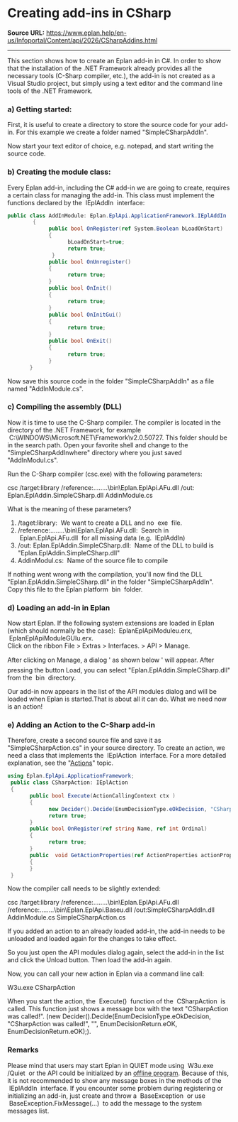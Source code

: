 # Creating add-ins in CSharp

**Source URL:** https://www.eplan.help/en-us/Infoportal/Content/api/2026/CSharpAddins.html

---

This section shows how to create an Eplan add-in in C#. In order to show that the installation of the .NET Framework already provides all the necessary tools (C-Sharp compiler, etc.), the add-in is not created as a Visual Studio project, but simply using a text editor and the command line tools of the .NET Framework.

### a) Getting started:

First, it is useful to create a directory to store the source code for your add-in. For this example we create a folder named "SimpleCSharpAddIn".

Now start your text editor of choice, e.g. notepad, and start writing the source code.

### b) Creating the module class:

Every Eplan add-in, including the C# add-in we are going to create, requires a certain class for managing the add-in. This class must implement the functions declared by the  IEplAddIn  interface:

```csharp
public class AddInModule: Eplan.EplApi.ApplicationFramework.IEplAddIn
        {
             public bool OnRegister(ref System.Boolean bLoadOnStart)
             {
                   bLoadOnStart=true;
                   return true;
              }
             public bool OnUnregister()
             {
                   return true;
             }
             public bool OnInit()
             {
                   return true;
             }
             public bool OnInitGui()
             {
                   return true;
             }
             public bool OnExit()
             {
                   return true;
             }
       }
```

Now save this source code in the folder "SimpleCSharpAddIn" as a file named "AddInModule.cs".

### c) Compiling the assembly (DLL)

Now it is time to use the C-Sharp compiler. The compiler is located in the directory of the .NET Framework, for example  C:\WINDOWS\Microsoft.NET\Framework\v2.0.50727. This folder should be in the search path. Open your favorite shell and change to the "SimpleCSharpAddInwhere" directory where you just saved "AddInModul.cs".

Run the C-Sharp compiler (csc.exe) with the following parameters:

csc /target:library /reference:..\..\..\..\bin\Eplan.EplApi.AFu.dll /out: Eplan.EplAddin.SimpleCSharp.dll AddinModule.cs 

What is the meaning of these parameters?

1. /taget:library:  We want to create a DLL and no  exe  file.
2. /reference:..\..\..\..\bin\Eplan.EplApi.AFu.dll:  Search in  Eplan.EplApi.AFu.dll  for all missing data (e.g.  IEplAddIn)
3. /out: Eplan.EplAddin.SimpleCSharp.dll:  Name of the DLL to build is "Eplan.EplAddin.SimpleCSharp.dll"
4. AddinModul.cs:  Name of the source file to compile

If nothing went wrong with the compilation, you'll now find the DLL "Eplan.EplAddin.SimpleCSharp.dll" in the folder "SimpleCSharpAddIn". Copy this file to the Eplan platform  bin  folder.

### d) Loading an add-in in Eplan

Now start Eplan. If the following system extensions are loaded in Eplan (which should normally be the case):  EplanEplApiModuleu.erx,  EplanEplApiModuleGUIu.erx.   
Click on the ribbon File > Extras > Interfaces. > API > Manage.

After clicking on Manage, a dialog ' as shown below ' will appear. After pressing the button Load, you can select "Eplan.EplAddin.SimpleCSharp.dll" from the  bin  directory.

Our add-in now appears in the list of the API modules dialog and will be loaded when Eplan is started.That is about all it can do. What we need now is an action!

### e) Adding an Action to the C-Sharp add-in

Therefore, create a second source file and save it as "SimpleCSharpAction.cs" in your source directory. To create an action, we need a class that implements the  IEplAction  interface. For a more detailed explanation, see the "[Actions](Actions.html)" topic.

```csharp
using Eplan.EplApi.ApplicationFramework;
 public class CSharpAction: IEplAction
 {
       public bool Execute(ActionCallingContext ctx )
       {
             new Decider().Decide(EnumDecisionType.eOkDecision, "CSharpAction was called!", "", EnumDecisionReturn.eOK, EnumDecisionReturn.eOK);
             return true;
       }
       public bool OnRegister(ref string Name, ref int Ordinal)
       {       
             return true;
       }
       public  void GetActionProperties(ref ActionProperties actionProperties)
       {                  
       }
 }
```

Now the compiler call needs to be slightly extended:

csc /target:library /reference:..\..\..\..\bin\Eplan.EplApi.AFu.dll /reference:..\..\..\..\bin\Eplan.EplApi.Baseu.dll /out:SimpleCSharpAddIn.dll AddinModule.cs SimpleCSharpAction.cs 

If you added an action to an already loaded add-in, the add-in needs to be unloaded and loaded again for the changes to take effect.

So you just open the API modules dialog again, select the add-in in the list and click the Unload button. Then load the add-in again.

Now, you can call your new action in Eplan via a command line call:

W3u.exe CSharpAction 

When you start the action, the  Execute()  function of the  CSharpAction  is called. This function just shows a message box with the text "CSharpAction was called!". (new Decider().Decide(EnumDecisionType.eOkDecision, "CSharpAction was called!", "", EnumDecisionReturn.eOK, EnumDecisionReturn.eOK);).

### Remarks

Please mind that users may start Eplan in QUIET mode using  W3u.exe /Quiet  or the API could be initialized by an [offline program](UsingEplanAssemblies.html). Because of this, it is not recommended to show any message boxes in the methods of the  IEplAddIn  interface. If you encounter some problem during registering or initializing an add-in, just create and throw a  BaseException  or use  BaseException.FixMessage(...)  to add the message to the system messages list.
